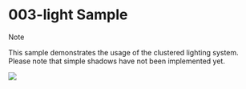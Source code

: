 # 003-light Sample

> [!NOTE]
> This sample demonstrates the usage of the clustered lighting system. Please note that simple shadows have not been implemented yet.

![](https://i.rawr.dev/sample3-min-4.gif)
